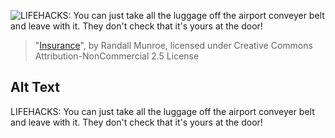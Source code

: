 ![LIFEHACKS: You can just take all the luggage off the airport conveyer belt and leave with it. They don't check that it's yours at the door!](https://imgs.xkcd.com/comics/insurance.png)
> "[Insurance](https://xkcd.com/1494/)", by Randall Munroe, licensed under Creative Commons Attribution-NonCommercial 2.5 License

## Alt Text
LIFEHACKS: You can just take all the luggage off the airport conveyer belt and leave with it. They don't check that it's yours at the door!
